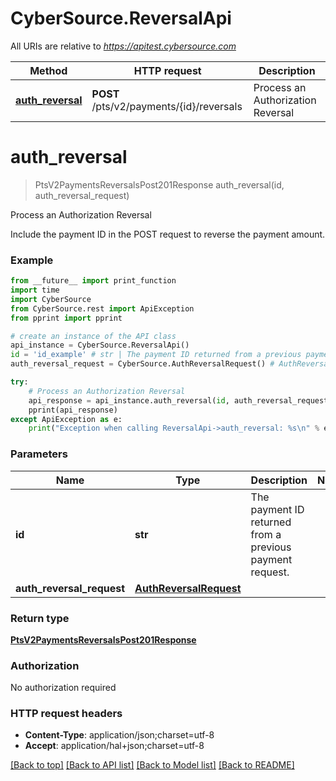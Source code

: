 # CyberSource.ReversalApi

All URIs are relative to *https://apitest.cybersource.com*

Method | HTTP request | Description
------------- | ------------- | -------------
[**auth_reversal**](ReversalApi.md#auth_reversal) | **POST** /pts/v2/payments/{id}/reversals | Process an Authorization Reversal


# **auth_reversal**
> PtsV2PaymentsReversalsPost201Response auth_reversal(id, auth_reversal_request)

Process an Authorization Reversal

Include the payment ID in the POST request to reverse the payment amount.

### Example 
```python
from __future__ import print_function
import time
import CyberSource
from CyberSource.rest import ApiException
from pprint import pprint

# create an instance of the API class
api_instance = CyberSource.ReversalApi()
id = 'id_example' # str | The payment ID returned from a previous payment request.
auth_reversal_request = CyberSource.AuthReversalRequest() # AuthReversalRequest | 

try: 
    # Process an Authorization Reversal
    api_response = api_instance.auth_reversal(id, auth_reversal_request)
    pprint(api_response)
except ApiException as e:
    print("Exception when calling ReversalApi->auth_reversal: %s\n" % e)
```

### Parameters

Name | Type | Description  | Notes
------------- | ------------- | ------------- | -------------
 **id** | **str**| The payment ID returned from a previous payment request. | 
 **auth_reversal_request** | [**AuthReversalRequest**](AuthReversalRequest.md)|  | 

### Return type

[**PtsV2PaymentsReversalsPost201Response**](PtsV2PaymentsReversalsPost201Response.md)

### Authorization

No authorization required

### HTTP request headers

 - **Content-Type**: application/json;charset=utf-8
 - **Accept**: application/hal+json;charset=utf-8

[[Back to top]](#) [[Back to API list]](../README.md#documentation-for-api-endpoints) [[Back to Model list]](../README.md#documentation-for-models) [[Back to README]](../README.md)

